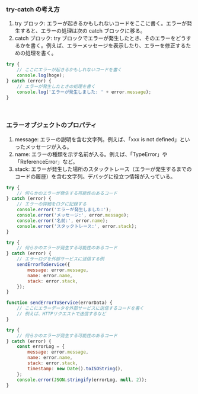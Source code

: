 ### try-catch の考え方

1. try ブロック: エラーが起きるかもしれないコードをここに書く。エラーが発生すると、エラーの処理は次の catch ブロックに移る。
2. catch ブロック: try ブロックでエラーが発生したとき、そのエラーをどうするかを書く。例えば、エラーメッセージを表示したり、エラーを修正するための処理を書く。

```javascript
try {
    // ここにエラーが起きるかもしれないコードを書く
    console.log(hoge);
} catch (error) {
    // エラーが発生したときの処理を書く
    console.log('エラーが発生しました: ' + error.message);
}
```

<br/>

### エラーオブジェクトのプロパティ

1. message: エラーの説明を含む文字列。例えば、「xxx is not defined」といったメッセージが入る。
2. name: エラーの種類を示す名前が入る。例えば、「TypeError」や「ReferenceError」など。
3. stack: エラーが発生した場所のスタックトレース（エラーが発生するまでのコードの履歴）を含む文字列。デバッグに役立つ情報が入っている。

```javascript
try {
    // 何らかのエラーが発生する可能性のあるコード
} catch (error) {
    // エラーの詳細をログに記録する
    console.error('エラーが発生しました:');
    console.error('メッセージ:', error.message);
    console.error('名前:', error.name);
    console.error('スタックトレース:', error.stack);
}
```

```javascript
try {
    // 何らかのエラーが発生する可能性のあるコード
} catch (error) {
    // エラーログを外部サービスに送信する例
    sendErrorToService({
        message: error.message,
        name: error.name,
        stack: error.stack,
    });
}

function sendErrorToService(errorData) {
    // ここにエラーデータを外部サービスに送信するコードを書く
    // 例えば、HTTPリクエストで送信するなど
}
```

```javascript
try {
    // 何らかのエラーが発生する可能性のあるコード
} catch (error) {
    const errorLog = {
        message: error.message,
        name: error.name,
        stack: error.stack,
        timestamp: new Date().toISOString(),
    };
    console.error(JSON.stringify(errorLog, null, 2));
}
```
